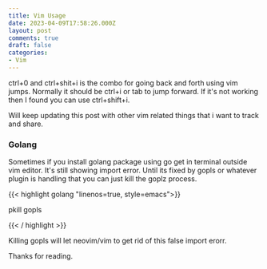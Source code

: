 ```yaml
---
title: Vim Usage
date: 2023-04-09T17:58:26.000Z
layout: post
comments: true
draft: false
categories:
- Vim
---
```


ctrl+0 and ctrl+shit+i is the combo for going back and forth using vim jumps. Normally it should be ctrl+i or tab to jump forward. If it's not working then I found you can use ctrl+shift+i.

Will keep updating this post with other vim related things that i want to track and share.


### Golang
Sometimes if you install golang package using go get in terminal outside vim editor. It's still showing import error. Until its fixed by gopls or 
whatever plugin is handling that you can just kill the goplz process.



{{< highlight golang  "linenos=true, style=emacs">}}

  pkill gopls 


{{< / highlight >}}

Killing gopls will let neovim/vim to get rid of this false import erorr.


Thanks for reading.
